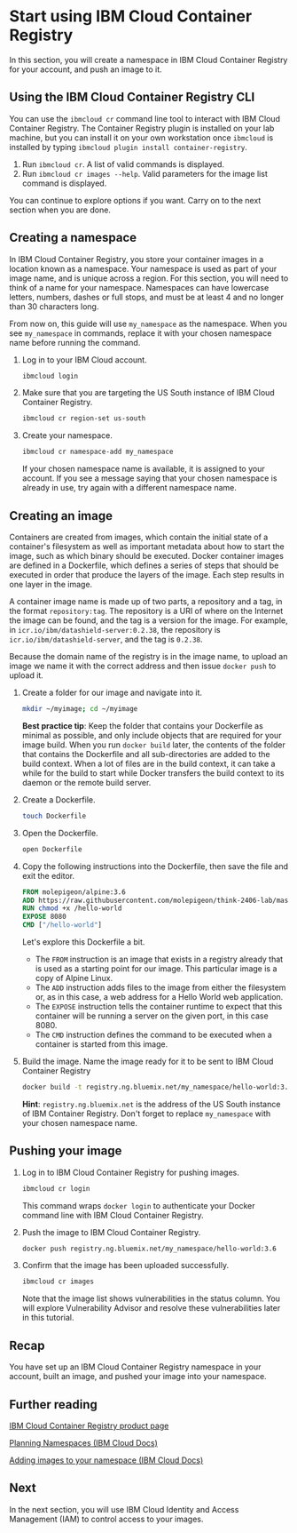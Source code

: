 # Start using IBM Cloud Container Registry

In this section, you will create a namespace in IBM Cloud Container Registry for your account, and push an image to it.

## Using the IBM Cloud Container Registry CLI

You can use the `ibmcloud cr` command line tool to interact with IBM Cloud Container Registry. The Container Registry plugin is installed on your lab machine, but you can install it on your own workstation once `ibmcloud` is installed by typing `ibmcloud plugin install container-registry`.

1. Run `ibmcloud cr`. A list of valid commands is displayed.
2. Run `ibmcloud cr images --help`. Valid parameters for the image list command is displayed.

You can continue to explore options if you want. Carry on to the next section when you are done.

## Creating a namespace

In IBM Cloud Container Registry, you store your container images in a location known as a namespace. Your namespace is used as part of your image name, and is unique across a region. For this section, you will need to think of a name for your namespace. Namespaces can have lowercase letters, numbers, dashes or full stops, and must be at least 4 and no longer than 30 characters long.

From now on, this guide will use `my_namespace` as the namespace. When you see `my_namespace` in commands, replace it with your chosen namespace name before running the command.

1. Log in to your IBM Cloud account.

    ```bash
    ibmcloud login
    ```

2. Make sure that you are targeting the US South instance of IBM Cloud Container Registry.

    ```bash
    ibmcloud cr region-set us-south
    ```

3. Create your namespace.

    ```bash
    ibmcloud cr namespace-add my_namespace
    ```

    If your chosen namespace name is available, it is assigned to your account. If you see a message saying that your chosen namespace is already in use, try again with a different namespace name.

## Creating an image

Containers are created from images, which contain the initial state of a container's filesystem as well as important metadata about how to start the image, such as which binary should be executed. Docker container images are defined in a Dockerfile, which defines a series of steps that should be executed in order that produce the layers of the image. Each step results in one layer in the image.

A container image name is made up of two parts, a repository and a tag, in the format `repository:tag`. The repository is a URI of where on the Internet the image can be found, and the tag is a version for the image. For example, in `icr.io/ibm/datashield-server:0.2.38`, the repository is `icr.io/ibm/datashield-server`, and the tag is `0.2.38`.

Because the domain name of the registry is in the image name, to upload an image we name it with the correct address and then issue `docker push` to upload it.

1. Create a folder for our image and navigate into it.

    ```bash
    mkdir ~/myimage; cd ~/myimage
    ```

    **Best practice tip**: Keep the folder that contains your Dockerfile as minimal as possible, and only include objects that are required for your image build. When you run `docker build` later, the contents of the folder that contains the Dockerfile and all sub-directories are added to the build context. When a lot of files are in the build context, it can take a while for the build to start while Docker transfers the build context to its daemon or the remote build server.

2. Create a Dockerfile.

    ```bash
    touch Dockerfile
    ```

3. Open the Dockerfile.

    ```bash
    open Dockerfile
    ```

4. Copy the following instructions into the Dockerfile, then save the file and exit the editor.

    ```Dockerfile
    FROM molepigeon/alpine:3.6
    ADD https://raw.githubusercontent.com/molepigeon/think-2406-lab/master/hello-world-app/hello-world /hello-world
    RUN chmod +x /hello-world
    EXPOSE 8080
    CMD ["/hello-world"]
    ```

    Let's explore this Dockerfile a bit.

    * The `FROM` instruction is an image that exists in a registry already that is used as a starting point for our image. This particular image is a copy of Alpine Linux.
    * The `ADD` instruction adds files to the image from either the filesystem or, as in this case, a web address for a Hello World web application.
    * The `EXPOSE` instruction tells the container runtime to expect that this container will be running a server on the given port, in this case 8080.
    * The `CMD` instruction defines the command to be executed when a container is started from this image.

5. Build the image. Name the image ready for it to be sent to IBM Cloud Container Registry

    ```bash
    docker build -t registry.ng.bluemix.net/my_namespace/hello-world:3.6 .
    ```

    **Hint**: `registry.ng.bluemix.net` is the address of the US South instance of IBM Container Registry. Don't forget to replace `my_namespace` with your chosen namespace name.

## Pushing your image

1. Log in to IBM Cloud Container Registry for pushing images.

    ```bash
    ibmcloud cr login
    ```

    This command wraps `docker login` to authenticate your Docker command line with IBM Cloud Container Registry.

2. Push the image to IBM Cloud Container Registry.

    ```bash
    docker push registry.ng.bluemix.net/my_namespace/hello-world:3.6
    ```

3. Confirm that the image has been uploaded successfully.

    ```bash
    ibmcloud cr images
    ```

    Note that the image list shows vulnerabilities in the status column. You will explore Vulnerability Advisor and resolve these vulnerabilities later in this tutorial.

## Recap

You have set up an IBM Cloud Container Registry namespace in your account, built an image, and pushed your image into your namespace.

## Further reading

[IBM Cloud Container Registry product page](https://icr.io)

[Planning Namespaces (IBM Cloud Docs)](https://console.bluemix.net/docs/services/Registry/registry_overview.html#registry_namespaces)

[Adding images to your namespace (IBM Cloud Docs)](https://console.bluemix.net/docs/services/Registry/registry_images_.html#registry_images_)

## Next

In the next section, you will use IBM Cloud Identity and Access Management (IAM) to control access to your images.
